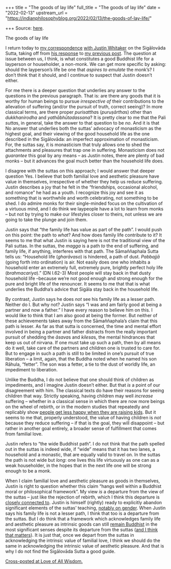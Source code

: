 +++
title = "The goods of lay life"
full_title = "The goods of lay life"
date = "2022-02-13"
upstream_url = "https://indianphilosophyblog.org/2022/02/13/the-goods-of-lay-life/"

+++
Source: [here](https://indianphilosophyblog.org/2022/02/13/the-goods-of-lay-life/).

The goods of lay life

I return today to [my correspondence](https://loveofallwisdom.com/blog/2021/08/the-sigalovadas-vicious-mean/) [with Justin Whitaker](https://loveofallwisdom.com/blog/2021/10/reinterpreting-the-sigalovadas-prohibition-on-theatre/) on the Sigālovāda Sutta, taking off from [his response](http://www.patheos.com/blogs/americanbuddhist/) to [my previous post](http://www.patheos.com/blogs/americanbuddhist/). The question at issue between us, I think, is what constitutes a good Buddhist life for a layperson or householder, a non-monk. We can get more specific by asking: should the layperson’s life be one that *aspires to emulate* the monk’s? I don’t think that it should, and I continue to suspect that Justin doesn’t either.

For me there is a deeper question that underlies any answer to the questions in the previous paragraph. That is: are there any goods that it is worthy for human beings to pursue *irrespective of* their contributions to the allevation of suffering (and/or the pursuit of truth, correct seeing)? In more classical terms, are there proper *purisattha*s (*puruṣārtha*s) other than *dukkhanirodha* and *yathābhūtadassana*? It is pretty clear to me that the Pali *sutta*s, in general, take the answer to that question to be *no*. And it is that No answer that underlies both the suttas’ advocacy of monasticism as the highest goal, and their viewing of the good household life as the one described in the Sigālovāda: an imperfect approximation of monasticism. For, the suttas say, it is monasticism that truly allows one to shed the attachments and pleasures that trap one in suffering. Monasticism does not *guarantee* this goal by any means – as Justin notes, there are plenty of bad monks – but it advances the goal much better than the household life does.

I disagree with the suttas on this approach; I would answer that deeper question Yes. I believe that both familial love and aesthetic pleasure have value in themselves, irrespective of whether they help us reduce suffering. Justin describes a joy that he felt in the “friendships, occasional alcohol, and romance” he had as a youth. I recognize this joy and see it as something that is worthwhile and worth celebrating, not something to be shed. I do admire monks for their single-minded focus on the cultivation of a virtuous mind, and I do think we laypeople have a lot to learn from monks – but not by trying to make our lifestyles closer to theirs, not unless we are going to take the plunge and join them.

Justin says that “the family life has value as part of the path”. I would push on this point: the path to *what*? And how does family life contribute to it? It seems to me that what Justin is saying here is not the traditional view of the Pali suttas. In the suttas, the *magga* is a path *to* the end of suffering, and family life, if anything, interferes with that path. The Sāmaññaphala Sutta tells us: “Household life (*gharāvaso*) is hindered, a path of dust. *Pabbajjā* (going forth into ordination) is air. Not easily does one who inhabits a household enter an extremely full, extremely pure, brightly perfect holy life (*brahmacariya*).” (DN I.62-3) Most people will stay back in that dusty household life –because we’re not good enough and strong enough for the pure and bright life of the renouncer. It seems to me that that is what underlies the Buddha’s advice that Sigāla stay back in the household life.

By contrast, Justin says he does *not* see his family life as a lesser path. Neither do I. But why not? Justin says “I was and am fairly good at being a partner and now a father.” I have every reason to believe him on this. I would like to think that I am also good at being the former. But neither of these achievements takes away from the Sāmaññaphala’s claim that this path is lesser. As far as that sutta is concerned, the time and mental effort involved in being a partner and father distracts from the really important pursuit of shedding the *āsava*s and *kilesa*s, the mental hindrances that keep us out of nirvana. If one must take up such a path, then by all means do it well, take care of the partners and children one is trusted to care for. But to engage in such a path is still to be limited in one’s pursuit of true liberation – a limit, again, that the Buddha noted when he named his son Rāhula, “fetter”. The son was a fetter, a tie to the dust of worldly life, an impediment to liberation.

Unlike the Buddha, I do not believe that one should think of children as impediments, and I imagine Justin doesn’t either. But that *is* a point of our disagreement with him. The classical texts do have their reasons for seeing children that way. Strictly speaking, having children may well *increase* suffering – whether in a classical sense in which there are now more beings on the wheel of rebirth, or in the modern studies that repeatedly and replicably show [people get less happy when they are raising kids](https://loveofallwisdom.com/blog/2009/07/stumbling-on-happiness/). But it seems to me that, properly understood, the value of having children is *not* because they reduce suffering – if that is the goal, they will disappoint – but rather in another goal entirely, a broader sense of fulfillment that comes from familial love.

Justin refers to “the wide Buddhist path”. I do not think that the path spelled out in the suttas is indeed wide, if “wide” means that it has two lanes, a household and a monastic, that are equally valid to travel on. In the suttas the path is not wide but *long*: one lives this life virtuously as one can as a weak householder, in the hopes that in the next life one will be strong enough to be a monk.

When I claim familial love and aesthetic pleasure as goods in themselves, Justin is right to question whether this claim “hangs well within a Buddhist moral or philosophical framework”. My view *is* a departure from the view of the suttas – just like the rejection of rebirth, which I think this departure is [closely connected to](https://loveofallwisdom.com/blog/2017/10/beyond-the-removal-of-suffering/). Justin is himself (rightly) ready to explicitly abandon significant elements of the suttas’ teaching, [notably on gender](https://www.buddhistdoor.net/features/the-closing-of-the-monastic-lay-divide-in-modern-buddhism/). When Justin says his family life is not a lesser path, I think that too is a departure from the suttas. But I do think that a framework which acknowledges family life and aesthetic pleasure as intrinsic goods can still [remain Buddhist](https://loveofallwisdom.com/blog/2020/06/why-i-am-a-buddhist/) in the most significant senses despite its departure from the suttas ([and I think that matters](https://loveofallwisdom.com/blog/2016/09/does-it-matter-what-we-call-buddhist/)). It is just that, once we depart from the suttas in acknowledging the intrinsic value of familial love, I think we should do the same in acknowledging the intrinsic value of aesthetic pleasure. And that is why I do not find the Sigālovāda Sutta a good guide.

[Cross-posted at Love of All Wisdom.](https://loveofallwisdom.com/blog/2022/02/the-goods-of-lay-life)
